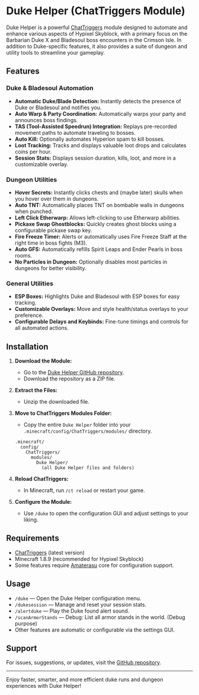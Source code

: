 # Duke Helper (ChatTriggers Module)

Duke Helper is a powerful [ChatTriggers](https://chattriggers.com/) module designed to automate and enhance various aspects of Hypixel Skyblock, with a primary focus on the Barbarian Duke X and Bladesoul boss encounters in the Crimson Isle. In addition to Duke-specific features, it also provides a suite of dungeon and utility tools to streamline your gameplay.

## Features

### Duke & Bladesoul Automation
- **Automatic Duke/Blade Detection:** Instantly detects the presence of Duke or Bladesoul and notifies you.
- **Auto Warp & Party Coordination:** Automatically warps your party and announces boss findings.
- **TAS (Tool-Assisted Speedrun) Integration:** Replays pre-recorded movement paths to automate traveling to bosses.
- **Auto Kill:** Optionally automates Hyperion spam to kill bosses.
- **Loot Tracking:** Tracks and displays valuable loot drops and calculates coins per hour.
- **Session Stats:** Displays session duration, kills, loot, and more in a customizable overlay.

### Dungeon Utilities
- **Hover Secrets:** Instantly clicks chests and (maybe later) skulls when you hover over them in dungeons.
- **Auto TNT:** Automatically places TNT on bombable walls in dungeons when punched.
- **Left Click Etherwarp:** Allows left-clicking to use Etherwarp abilities.
- **Pickaxe Swap Ghostblocks:** Quickly creates ghost blocks using a configurable pickaxe swap key.
- **Fire Freeze Timer:** Alerts or automatically uses Fire Freeze Staff at the right time in boss fights (M3).
- **Auto GFS:** Automatically refills Spirit Leaps and Ender Pearls in boss rooms.
- **No Particles in Dungeon:** Optionally disables most particles in dungeons for better visibility.

### General Utilities
- **ESP Boxes:** Highlights Duke and Bladesoul with ESP boxes for easy tracking.
- **Customizable Overlays:** Move and style health/status overlays to your preference.
- **Configurable Delays and Keybinds:** Fine-tune timings and controls for all automated actions.

## Installation

1. **Download the Module:**
   - Go to the [Duke Helper GitHub repository](https://github.com/NoxiiT/duke-helper).
   - Download the repository as a ZIP file.

2. **Extract the Files:**
   - Unzip the downloaded file.

3. **Move to ChatTriggers Modules Folder:**
   - Copy the entire `Duke Helper` folder into your `.minecraft/config/ChatTriggers/modules/` directory.

   ```
   .minecraft/
     config/
       ChatTriggers/
         modules/
           Duke Helper/
             (all Duke Helper files and folders)
   ```

4. **Reload ChatTriggers:**
   - In Minecraft, run `/ct reload` or restart your game.

5. **Configure the Module:**
   - Use `/duke` to open the configuration GUI and adjust settings to your liking.

## Requirements

- [ChatTriggers](https://chattriggers.com/) (latest version)
- Minecraft 1.8.9 (recommended for Hypixel Skyblock)
- Some features require [Amaterasu](https://github.com/UnclaimedBloom6/Amaterasu) core for configuration support.

## Usage

- `/duke` — Open the Duke Helper configuration menu.
- `/dukesession` — Manage and reset your session stats.
- `/alertduke` — Play the Duke found alert sound.
- `/scanArmorStands` — Debug: List all armor stands in the world. (Debug purpose)
- Other features are automatic or configurable via the settings GUI.

## Support

For issues, suggestions, or updates, visit the [GitHub repository](https://github.com/NoxiiT/duke-helper).

---

Enjoy faster, smarter, and more efficient duke runs and dungeon experiences with Duke Helper!
